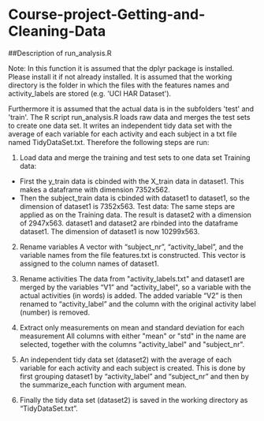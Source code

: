 # Course-project-Getting-and-Cleaning-Data
##Description of run_analysis.R

Note: In this function it is assumed that the dplyr package is installed. Please install it if not already installed.
It is assumed that the working directory is the folder in which the files with the features names and activity_labels are stored (e.g. 'UCI HAR Dataset').

Furthermore it is assumed that the actual data is in the subfolders 'test' and 'train'.
The R script run_analysis.R loads raw data and merges the test sets to create one data set. It writes an independent tidy data set with the average of each variable for each activity and each subject in a txt file named TidyDataSet.txt. Therefore the following steps are run:

1. Load data and merge the training and test sets to one data set
	Training data:
- First the y_train data is cbinded with the X_train data in dataset1. This makes a dataframe with dimension 7352x562.
- Then the subject_train data is cbinded with dataset1 to dataset1, so the dimension of dataset1 is 7352x563.
	Test data: The same steps are applied as on the Training data. The result is dataset2 with a 	dimension of 2947x563.
	dataset1 and dataset2 are rbinded into the dataframe dataset1. The dimension of dataset1 is 	now 10299x563.

2. Rename variables
A vector with “subject_nr”, “activity_label”, and the variable names from the file features.txt is constructed. This vector is assigned to the column names of dataset1.

3. Rename activities
The data from "activity_labels.txt" and dataset1 are merged by the variables “V1” and “activity_label", so a variable with the actual activities (in words) is added. The added variable “V2” is then renamed to “activity_label” and the column with the original activity label (number) is removed.

4. Extract only measurements on mean and standard deviation for each measurement
All columns with either "mean" or "std" in the name are selected, together with the columns "activity_label" and "subject_nr".

5. An independent tidy data set (dataset2) with the average of each variable for each activity and each subject is created. This is done by first grouping dataset1 by “activity_label” and “subject_nr” and then by the summarize_each function with argument mean.

6. Finally the tidy data set (dataset2) is saved in the working directory as “TidyDataSet.txt”.
